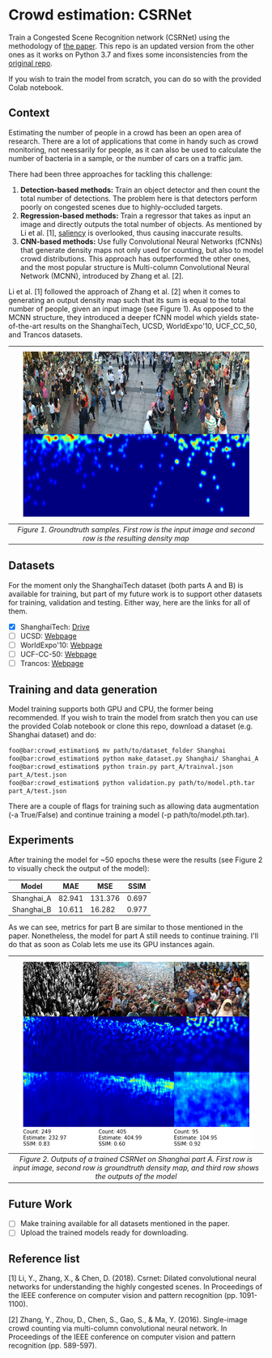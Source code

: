 # Crowd estimation: CSRNet

Train a Congested Scene Recognition network (CSRNet) using the methodology of [the paper](https://arxiv.org/pdf/1802.10062.pdf). This repo is an updated version from the other ones as it works on Python 3.7 and fixes some inconsistencies from the [original repo](https://github.com/leeyeehoo/CSRNet-pytorch).

If you wish to train the model from scratch, you can do so with the provided Colab notebook.

## Context

Estimating the number of people in a crowd has been an open area of research. There are a lot of applications that come in handy such as crowd monitoring, not neessarily for people, as it can also be used to calculate the number of bacteria in a sample, or the number of cars on a traffic jam.

There had been three approaches for tackling this challenge:
1. **Detection-based methods:** Train an object detector and then count the total number of detections. The problem here is that detectors perform poorly on congested scenes due to highly-occluded targets.
2. **Regression-based methods:** Train a regressor that takes as input an image and directly outputs the total number of objects. As mentioned by Li et al. [1], [saliency](https://analyticsindiamag.com/what-are-saliency-maps-in-deep-learning/) is overlooked, thus causing inaccurate results. 
3. **CNN-based methods:** Use fully Convolutional Neural Networks (fCNNs) that generate density maps not only used for counting, but also to model crowd distributions. This approach has outperformed the other ones, and the most popular structure is Multi-column Convolutional Neural Network (MCNN), introduced by Zhang et al. [2].

Li et al. [1] followed the approach of Zhang et al. [2] when it comes to generating an output density map such that its sum is equal to the total number of people, given an input image (see Figure 1). As opposed to the MCNN structure, they introduced a deeper fCNN model which yields state-of-the-art results on the ShanghaiTech, UCSD, WorldExpo'10, UCF_CC_50, and Trancos datasets.

| ![Density map](images/density_maps.png) |
| :--: |
| *Figure 1. Groundtruth samples. First row is the input image and second row is the resulting density map* |

## Datasets
For the moment only the ShanghaiTech dataset (both parts A and B) is available for training, but part of my future work is to support other datasets for training, validation and testing. Either way, here are the links for all of them.

- [x] ShanghaiTech: [Drive](https://drive.google.com/file/d/16dhJn7k4FWVwByRsQAEpl9lwjuV03jVI/view)
- [ ] UCSD: [Webpage](http://www.svcl.ucsd.edu/projects/peoplecnt/)
- [ ] WorldExpo'10: [Webpage](http://www.ee.cuhk.edu.hk/~xgwang/expo.html)
- [ ] UCF-CC-50: [Webpage](https://www.crcv.ucf.edu/data/ucf-cc-50/)
- [ ] Trancos: [Webpage](http://agamenon.tsc.uah.es/Personales/rlopez/data/trancos/)

## Training and data generation
Model training supports both GPU and CPU, the former being recommended. If you wish to train the model from sratch then you can use the provided Colab notebook or clone this repo, download a dataset (e.g. Shanghai dataset) and do:
```console
foo@bar:crowd_estimation$ mv path/to/dataset_folder Shanghai
foo@bar:crowd_estimation$ python make_dataset.py Shanghai/ Shanghai_A
foo@bar:crowd_estimation$ python train.py part_A/trainval.json part_A/test.json
foo@bar:crowd_estimation$ python validation.py path/to/model.pth.tar part_A/test.json
```
There are a couple of flags for training such as allowing data augmentation (-a True/False) and continue training a model (-p path/to/model.pth.tar).

## Experiments
After training the model for ~50 epochs these were the results (see Figure 2 to visually check the output of the model):

| Model | MAE | MSE | SSIM |
| ----- | --- | --- | ---- |
| Shanghai_A | 82.941 | 131.376 | 0.697 |
| Shanghai_B | 10.611 | 16.282 | 0.977 |

As we can see, metrics for part B are similar to those mentioned in the paper. Nonetheless, the model for part A still needs to continue training. I'll do that as soon as Colab lets me use its GPU instances again.

| ![Crowd counting](images/ablation_study_A.png) |
| :--: |
| *Figure 2. Outputs of a trained CSRNet on Shanghai part A. First row is input image, second row is groundtruth density map, and third row shows the outputs of the model* |

## Future Work
- [ ] Make training available for all datasets mentioned in the paper.
- [ ] Upload the trained models ready for downloading.

## Reference list
[1] Li, Y., Zhang, X., & Chen, D. (2018). Csrnet: Dilated convolutional neural networks for understanding the highly congested scenes. In Proceedings of the IEEE conference on computer vision and pattern recognition (pp. 1091-1100).

[2] Zhang, Y., Zhou, D., Chen, S., Gao, S., & Ma, Y. (2016). Single-image crowd counting via multi-column convolutional neural network. In Proceedings of the IEEE conference on computer vision and pattern recognition (pp. 589-597).
